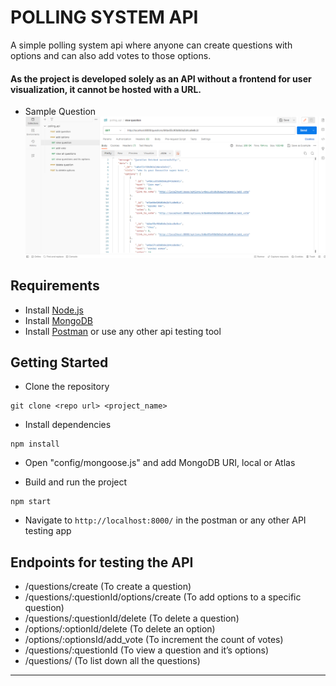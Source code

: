 # POLLING SYSTEM API

A simple polling system api where anyone can create questions with options and can also add votes to those options.

#### As the project is developed solely as an API without a frontend for user visualization, it cannot be hosted with a URL.

- Sample Question
  ![question](./images/view_question.png)

## Requirements

- Install [Node.js](https://nodejs.org/en/)
- Install [MongoDB](https://docs.mongodb.com/manual/installation/)
- Install [Postman](https://www.postman.com/downloads/) or use any other api testing tool

## Getting Started

- Clone the repository

```
git clone <repo url> <project_name>
```

- Install dependencies

```
npm install
```

- Open "config/mongoose.js" and add MongoDB URI, local or Atlas

- Build and run the project

```
npm start
```

- Navigate to `http://localhost:8000/` in the postman or any other API testing app

## Endpoints for testing the API

- /questions/create (To create a question)
- /questions/:questionId/options/create (To add options to a specific question)
- /questions/:questionId/delete (To delete a question)
- /options/:optionId/delete (To delete an option)
- /options/:optionsId/add_vote (To increment the count of votes)
- /questions/:questionId (To view a question and it’s options)
- /questions/ (To list down all the questions)

---
